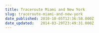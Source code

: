```yaml
---
title: Traceroute Miami and New York
slug: traceroute-miami-and-new-york
date_published: 2010-10-05T12:36:58.000Z
date_updated:   2014-03-29T23:49:31.000Z
---
```



